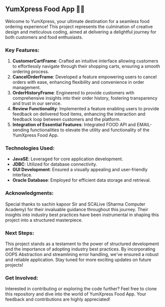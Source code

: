 
## YumXpress Food App 🍔📱

Welcome to YumXpress, your ultimate destination for a seamless food ordering experience! This project represents the culmination of creative design and meticulous coding, aimed at delivering a delightful journey for both customers and food enthusiasts.

### Key Features:
1. **CustomerCartFrame**: Crafted an intuitive interface allowing customers to effortlessly navigate through their shopping carts, ensuring a smooth ordering process.
2. **CancelOrderFrame**: Developed a feature empowering users to cancel orders with ease, enhancing flexibility and convenience in order management.
3. **OrderHistoryFrame**: Engineered to provide customers with comprehensive insights into their order history, fostering transparency and trust in our service.
4. **Review Functionality**: Implemented a feature enabling users to provide feedback on delivered food items, enhancing the interaction and feedback loop between customers and the platform.
5. **Integration of Essential Features**: Integrated FOOD API and EMAIL-sending functionalities to elevate the utility and functionality of the YumXpress Food App.

### Technologies Used:
- **JavaSE**: Leveraged for core application development.
- **JDBC**: Utilized for database connectivity.
- **GUI Development**: Ensured a visually appealing and user-friendly interface.
- **Oracle Database**: Employed for efficient data storage and retrieval.

### Acknowledgments:
Special thanks to sachin kapoor Sir and SCALive (Sharma Computer Academy) for their invaluable guidance throughout this journey. Their insights into industry best practices have been instrumental in shaping this project into a structured masterpiece.

### Next Steps:
This project stands as a testament to the power of structured development and the importance of adopting industry best practices. By incorporating OOPS Abstraction and streamlining error handling, we've ensured a robust and reliable application. Stay tuned for more exciting updates on future projects!

### Get Involved:
Interested in contributing or exploring the code further? Feel free to clone this repository and dive into the world of YumXpress Food App. Your feedback and contributions are highly appreciated!


